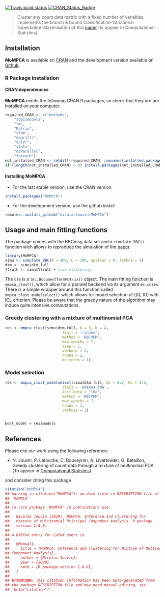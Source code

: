 
<!-- badges: start -->

[![Travis build
status](https://travis-ci.org/nicolasJouvin/MMPCA.svg?branch=master)](https://travis-ci.org/nicolasJouvin/MMPCA)
[![CRAN\_Status\_Badge](http://www.r-pkg.org/badges/version/MoMPCA)](https://cran.r-project.org/package=MoMPCA)
<!-- badges: end -->

> Cluster any count data matrix with a fixed number of variables.
> Implements the branch & bound Classification-Variational
> Expectation-Maximisation of this
> [paper](https://arxiv.org/abs/1909.00721) (to appear in Computational
> Statistics).

## Installation

**MoMPCA** is available on
[CRAN](https://cran.r-project.org/web/packages/MoMPCA/index.html) and
the development version available on
[Github](https://github.com/nicolasJouvin/MoMPCA).

### R Package installation

#### CRAN dependencies

**MoMPCA** needs the following CRAN R packages, so check that they are
are installed on your computer.

``` r
required_CRAN <- c("methods",
    "topicmodels",
    "tm",
    "Matrix",
    "slam",
    "magrittr",
    "dplyr",
    "stats",
    "doParallel",
    "foreach")
not_installed_CRAN <- setdiff(required_CRAN, rownames(installed.packages()))
if (length(not_installed_CRAN) > 0) install.packages(not_installed_CRAN)
```

#### Installing MoMPCA

  - For the last stable version, use the CRAN version

<!-- end list -->

``` r
install.packages("MoMPCA")
```

  - For the development version, use the github install

<!-- end list -->

``` r
remotes::install_github("nicolasJouvin/MoMPCA")
```

<!-- - For a specific tagged release, use -->

<!-- ```{r package tag, eval = FALSE} -->

<!-- remotes::install_github("nicolasJouvin/MoMPCA@tag_number") -->

<!-- ``` -->

## Usage and main fitting functions

The package comes with the BBCmsg data set and a `simulate_BBC()`
function wich allows to reproduce the simulation of the
[paper](https://arxiv.org/abs/1909.00721).

``` r
library(MoMPCA)
simu <- simulate_BBC(N = 400, L = 200, epsilon = 0, lambda = 1)
dtm <- simu$dtm.full
Ytruth <- simu$Ytruth # true clustering
```

The `dtm` is a `tm::DocumentTermMatrix()` object. The main fitting
function is `mmpca_clust()`, which allow for a parralel backend via its
argument `mc.cores`. There is a simple wrapper around this function
called `mmpca_clust_modelselect()` which allows for model selection of
\((Q, K)\) with ICL criterion. Please be aware that the greedy nature of
the algorithm may induce quite intensive computations.

### Greedy clustering with a mixture of multinomial PCA

``` r
res <- mmpca_clust(simu$dtm.full, Q = 6, K = 4,
                          Yinit = 'random',
                          method = 'BBCVEM',
                          max.epochs = 7,
                          keep = 1,
                          verbose = 2,
                          nruns = 2,
                          mc.cores = 1)
```

### Model selection

``` r
res <- mmpca_clust_modelselect(simu$dtm.full, Qs = 5:7, Ks = 3:5,
                          Yinit = 'kmeans_lda',
                          init.beta = 'lda',
                          method = 'BBCVEM',
                          max.epochs = 7,
                          nruns = 3,
                          verbose = 1)
               

best_model = res$models
```

## References

Please cite our work using the following reference:

  - N. Jouvin, P. Latouche, C. Bouveyron, A. Livartowski, G. Bataillon,
    Greedy clustering of count data through a mixture of multinomial PCA
    (To appear in [Computational
    Statistics](https://www.springer.com/journal/180))

and consider citing this package

``` r
citation('MoMPCA')
## Warning in citation("MoMPCA"): no date field in DESCRIPTION file of package
## 'MoMPCA'
## 
## To cite package 'MoMPCA' in publications use:
## 
##   Nicolas Jouvin (2020). MoMPCA: Inference and Clustering for
##   Mixture of Multinomial Principal Component Analysis. R package
##   version 1.0.0.
## 
## A BibTeX entry for LaTeX users is
## 
##   @Manual{,
##     title = {MoMPCA: Inference and Clustering for Mixture of Multinomial Principal
## Component Analysis},
##     author = {Nicolas Jouvin},
##     year = {2020},
##     note = {R package version 1.0.0},
##   }
## 
## ATTENTION: This citation information has been auto-generated from
## the package DESCRIPTION file and may need manual editing, see
## 'help("citation")'.
```
